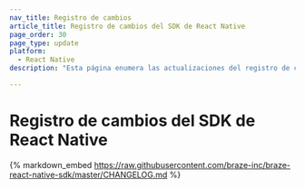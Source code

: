 ```yaml
---
nav_title: Registro de cambios
article_title: Registro de cambios del SDK de React Native
page_order: 30
page_type: update
platform:
  - React Native
description: "Esta página enumera las actualizaciones del registro de cambios del SDK React Native de Braze."

---
```


# Registro de cambios del SDK de React Native

{% markdown_embed https://raw.githubusercontent.com/braze-inc/braze-react-native-sdk/master/CHANGELOG.md %}
